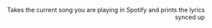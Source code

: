 <p align="right">Takes the current song you are playing in Spotify and prints the lyrics synced up</p>
